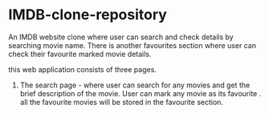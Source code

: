 # IMDB-clone-repository
An IMDB website clone where user can search and check details by searching movie name. There is another favourites section where user can check their favourite marked movie details.

this web application consists of three pages. 

1. The search page - where user can search for any movies and get the brief description of the movie. User can mark any movie as its favourite . all the favourite movies will be stored in the favourite section.
